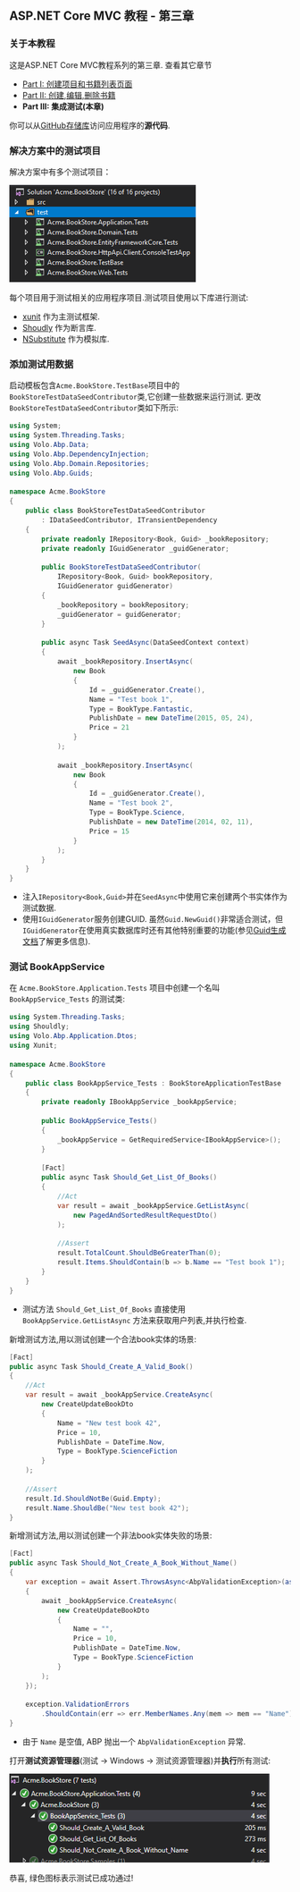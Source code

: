 ## ASP.NET Core MVC 教程 - 第三章

### 关于本教程

这是ASP.NET Core MVC教程系列的第三章. 查看其它章节

- [Part I: 创建项目和书籍列表页面](Part-I.md)
- [Part II: 创建,编辑,删除书籍](Part-II.md)
- **Part III: 集成测试(本章)**

你可以从[GitHub存储库](https://github.com/volosoft/abp/tree/master/samples/BookStore)访问应用程序的**源代码**.

### 解决方案中的测试项目

解决方案中有多个测试项目：

![bookstore-test-projects-v2](images/bookstore-test-projects-v2.png)

每个项目用于测试相关的应用程序项目.测试项目使用以下库进行测试:

* [xunit](https://xunit.github.io/) 作为主测试框架.
* [Shoudly](http://shouldly.readthedocs.io/en/latest/) 作为断言库.
* [NSubstitute](http://nsubstitute.github.io/) 作为模拟库.

### 添加测试用数据

启动模板包含`Acme.BookStore.TestBase`项目中的`BookStoreTestDataSeedContributor`类,它创建一些数据来运行测试.
更改`BookStoreTestDataSeedContributor`类如下所示:

````C#
using System;
using System.Threading.Tasks;
using Volo.Abp.Data;
using Volo.Abp.DependencyInjection;
using Volo.Abp.Domain.Repositories;
using Volo.Abp.Guids;

namespace Acme.BookStore
{
    public class BookStoreTestDataSeedContributor
        : IDataSeedContributor, ITransientDependency
    {
        private readonly IRepository<Book, Guid> _bookRepository;
        private readonly IGuidGenerator _guidGenerator;

        public BookStoreTestDataSeedContributor(
            IRepository<Book, Guid> bookRepository, 
            IGuidGenerator guidGenerator)
        {
            _bookRepository = bookRepository;
            _guidGenerator = guidGenerator;
        }

        public async Task SeedAsync(DataSeedContext context)
        {
            await _bookRepository.InsertAsync(
                new Book
                {
                    Id = _guidGenerator.Create(),
                    Name = "Test book 1",
                    Type = BookType.Fantastic,
                    PublishDate = new DateTime(2015, 05, 24),
                    Price = 21
                }
            );

            await _bookRepository.InsertAsync(
                new Book
                {
                    Id = _guidGenerator.Create(),
                    Name = "Test book 2",
                    Type = BookType.Science,
                    PublishDate = new DateTime(2014, 02, 11),
                    Price = 15
                }
            );
        }
    }
}
````

* 注入`IRepository<Book,Guid>`并在`SeedAsync`中使用它来创建两个书实体作为测试数据.
* 使用`IGuidGenerator`服务创建GUID. 虽然`Guid.NewGuid()`非常适合测试，但`IGuidGenerator`在使用真实数据库时还有其他特别重要的功能(参见[Guid生成文档](../../Guid-Generation.md)了解更多信息).

### 测试 BookAppService

在 `Acme.BookStore.Application.Tests` 项目中创建一个名叫 `BookAppService_Tests` 的测试类:

````C#
using System.Threading.Tasks;
using Shouldly;
using Volo.Abp.Application.Dtos;
using Xunit;

namespace Acme.BookStore
{
    public class BookAppService_Tests : BookStoreApplicationTestBase
    {
        private readonly IBookAppService _bookAppService;

        public BookAppService_Tests()
        {
            _bookAppService = GetRequiredService<IBookAppService>();
        }

        [Fact]
        public async Task Should_Get_List_Of_Books()
        {
            //Act
            var result = await _bookAppService.GetListAsync(
                new PagedAndSortedResultRequestDto()
            );

            //Assert
            result.TotalCount.ShouldBeGreaterThan(0);
            result.Items.ShouldContain(b => b.Name == "Test book 1");
        }
    }
}
````

* 测试方法 `Should_Get_List_Of_Books` 直接使用 `BookAppService.GetListAsync` 方法来获取用户列表,并执行检查.

新增测试方法,用以测试创建一个合法book实体的场景:

````C#
[Fact]
public async Task Should_Create_A_Valid_Book()
{
    //Act
    var result = await _bookAppService.CreateAsync(
        new CreateUpdateBookDto
        {
            Name = "New test book 42",
            Price = 10,
            PublishDate = DateTime.Now,
            Type = BookType.ScienceFiction
        }
    );

    //Assert
    result.Id.ShouldNotBe(Guid.Empty);
    result.Name.ShouldBe("New test book 42");
}
````

新增测试方法,用以测试创建一个非法book实体失败的场景:

````C#
[Fact]
public async Task Should_Not_Create_A_Book_Without_Name()
{
    var exception = await Assert.ThrowsAsync<AbpValidationException>(async () =>
    {
        await _bookAppService.CreateAsync(
            new CreateUpdateBookDto
            {
                Name = "",
                Price = 10,
                PublishDate = DateTime.Now,
                Type = BookType.ScienceFiction
            }
        );
    });

    exception.ValidationErrors
        .ShouldContain(err => err.MemberNames.Any(mem => mem == "Name"));
}
````

* 由于 `Name` 是空值, ABP 抛出一个 `AbpValidationException` 异常.

打开**测试资源管理器**(测试 -> Windows -> 测试资源管理器)并**执行**所有测试:

![bookstore-appservice-tests](images/bookstore-appservice-tests.png)

恭喜, 绿色图标表示测试已成功通过!
